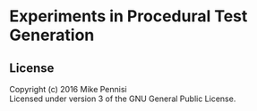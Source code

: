 # Experiments in Procedural Test Generation

## License

Copyright (c) 2016 Mike Pennisi  
Licensed under version 3 of the GNU General Public License.
